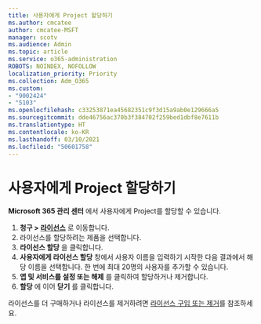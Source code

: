 ```yaml
---
title: 사용자에게 Project 할당하기
ms.author: cmcatee
author: cmcatee-MSFT
manager: scotv
ms.audience: Admin
ms.topic: article
ms.service: o365-administration
ROBOTS: NOINDEX, NOFOLLOW
localization_priority: Priority
ms.collection: Adm_O365
ms.custom:
- "9002424"
- "5103"
ms.openlocfilehash: c33253871ea45682351c9f3d15a9ab0e129666a5
ms.sourcegitcommit: dde46756ac370b3f384702f259bed1dbf8e7611b
ms.translationtype: HT
ms.contentlocale: ko-KR
ms.lasthandoff: 03/10/2021
ms.locfileid: "50601758"
---
```

# <a name="assign-project-to-users"></a>사용자에게 Project 할당하기

**Microsoft 365 관리 센터** 에서 사용자에게 Project를 할당할 수 있습니다.

1. **청구 > [라이선스](https://go.microsoft.com/fwlink/p/?linkid=842264)** 로 이동합니다.
2. 라이선스를 할당하려는 제품을 선택합니다.
3. **라이선스 할당** 을 클릭합니다.
4. **사용자에게 라이선스 할당** 창에서 사용자 이름을 입력하기 시작한 다음 결과에서 해당 이름을 선택합니다. 한 번에 최대 20명의 사용자를 추가할 수 있습니다.
5. **앱 및 서비스를 설정 또는 해제** 를 클릭하여 할당하거나 제거합니다.
6. **할당** 에 이어 **닫기** 를 클릭합니다.

라이선스를 더 구매하거나 라이선스를 제거하려면 [라이선스 구입 또는 제거](https://docs.microsoft.com/microsoft-365/commerce/licenses/buy-licenses#buy-or-remove-licenses-for-your-business-subscription)를 참조하세요.